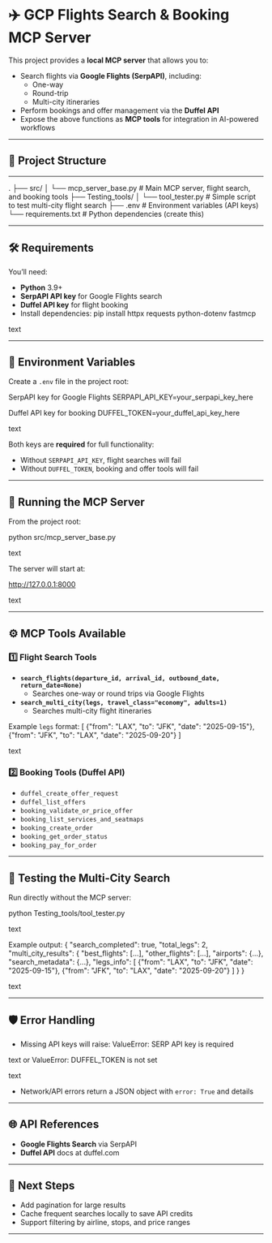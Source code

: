 # ✈️ GCP Flights Search & Booking MCP Server

This project provides a **local MCP server** that allows you to:

- Search flights via **Google Flights (SerpAPI)**, including:
  - One-way
  - Round-trip
  - Multi-city itineraries
- Perform bookings and offer management via the **Duffel API**
- Expose the above functions as **MCP tools** for integration in AI-powered workflows

---

## 📂 Project Structure
---
.
├── src/
│ └── mcp_server_base.py # Main MCP server, flight search, and booking tools
├── Testing_tools/
│ └── tool_tester.py # Simple script to test multi-city flight search
├── .env # Environment variables (API keys)
└── requirements.txt # Python dependencies (create this)

---

## 🛠 Requirements

You’ll need:

- **Python** 3.9+
- **SerpAPI API key** for Google Flights search
- **Duffel API key** for flight booking
- Install dependencies:
  pip install httpx requests python-dotenv fastmcp

text

---

## 🔑 Environment Variables

Create a `.env` file in the project root:

SerpAPI key for Google Flights
SERPAPI_API_KEY=your_serpapi_key_here

Duffel API key for booking
DUFFEL_TOKEN=your_duffel_api_key_here

text

Both keys are **required** for full functionality:

- Without `SERPAPI_API_KEY`, flight searches will fail
- Without `DUFFEL_TOKEN`, booking and offer tools will fail

---

## 🚀 Running the MCP Server

From the project root:

python src/mcp_server_base.py

text

The server will start at:

http://127.0.0.1:8000

text

---

## ⚙️ MCP Tools Available

### 1️⃣ Flight Search Tools

- **`search_flights(departure_id, arrival_id, outbound_date, return_date=None)`**
  - Searches one-way or round trips via Google Flights
- **`search_multi_city(legs, travel_class="economy", adults=1)`**
  - Searches multi-city flight itineraries

Example `legs` format:
[
{"from": "LAX", "to": "JFK", "date": "2025-09-15"},
{"from": "JFK", "to": "LAX", "date": "2025-09-20"}
]

text

### 2️⃣ Booking Tools (Duffel API)

- `duffel_create_offer_request`
- `duffel_list_offers`
- `booking_validate_or_price_offer`
- `booking_list_services_and_seatmaps`
- `booking_create_order`
- `booking_get_order_status`
- `booking_pay_for_order`

---

## 🧪 Testing the Multi-City Search

Run directly without the MCP server:

python Testing_tools/tool_tester.py

text

Example output:
{
"search_completed": true,
"total_legs": 2,
"multi_city_results": {
"best_flights": [...],
"other_flights": [...],
"airports": {...},
"search_metadata": {...},
"legs_info": [
{"from": "LAX", "to": "JFK", "date": "2025-09-15"},
{"from": "JFK", "to": "LAX", "date": "2025-09-20"}
]
}
}

text

---

## 🛡 Error Handling

- Missing API keys will raise:
  ValueError: SERP API key is required

text
or
ValueError: DUFFEL_TOKEN is not set

text

- Network/API errors return a JSON object with `error: True` and details

---

## 🌐 API References

- **Google Flights Search** via SerpAPI
- **Duffel API** docs at duffel.com

---

## 📌 Next Steps

- Add pagination for large results
- Cache frequent searches locally to save API credits
- Support filtering by airline, stops, and price ranges

---

